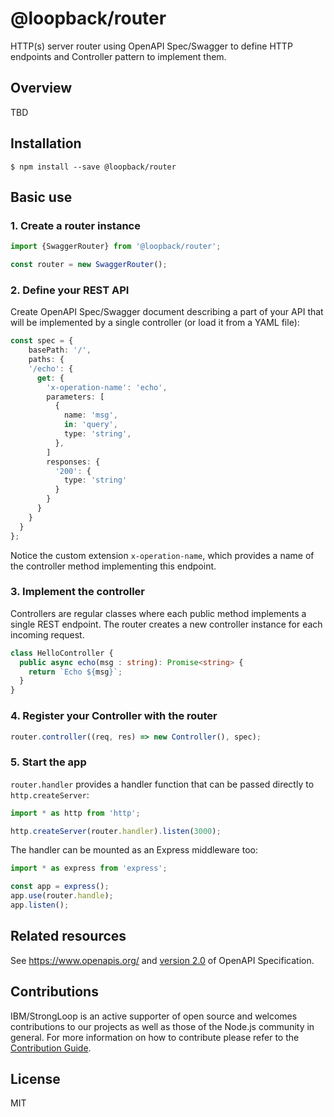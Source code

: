 # @loopback/router

HTTP(s) server router using OpenAPI Spec/Swagger to define HTTP endpoints and Controller pattern to implement them.

## Overview

TBD

## Installation

```
$ npm install --save @loopback/router
```

## Basic use

### 1. Create a router instance

```ts
import {SwaggerRouter} from '@loopback/router';

const router = new SwaggerRouter();
```

### 2. Define your REST API

Create OpenAPI Spec/Swagger document describing a part of your API
that will be implemented by a single controller
(or load it from a YAML file):

  ```ts
  const spec = {
      basePath: '/',
      paths: {
      '/echo': {
        get: {
          'x-operation-name': 'echo',
          parameters: [
            {
              name: 'msg',
              in: 'query',
              type: 'string',
            },
          ]
          responses: {
            '200': {
              type: 'string'
            }
          }
        }
      }
    }
  };
  ```

Notice the custom extension `x-operation-name`, which provides a name of the
controller method implementing this endpoint.

### 3. Implement the controller

Controllers are regular classes where each public method implements
a single REST endpoint. The router creates a new controller instance
for each incoming request.

```ts
class HelloController {
  public async echo(msg : string): Promise<string> {
    return `Echo ${msg}`;
  }
}
```

### 4. Register your Controller with the router

```ts
router.controller((req, res) => new Controller(), spec);
```

### 5. Start the app

`router.handler` provides a handler function that can be passed directly
to `http.createServer`:

```ts
import * as http from 'http';

http.createServer(router.handler).listen(3000);
```

The handler can be mounted as an Express middleware too:

```ts
import * as express from 'express';

const app = express();
app.use(router.handle);
app.listen();
```

## Related resources

See https://www.openapis.org/ and [version 2.0](https://github.com/OAI/OpenAPI-Specification/blob/master/versions/2.0.md)
of OpenAPI Specification.

## Contributions

IBM/StrongLoop is an active supporter of open source and welcomes contributions to our projects as well as those of the Node.js community in general. For more information on how to contribute please refer to the [Contribution Guide](https://loopback.io/doc/en/contrib/index.html).

## License

MIT
